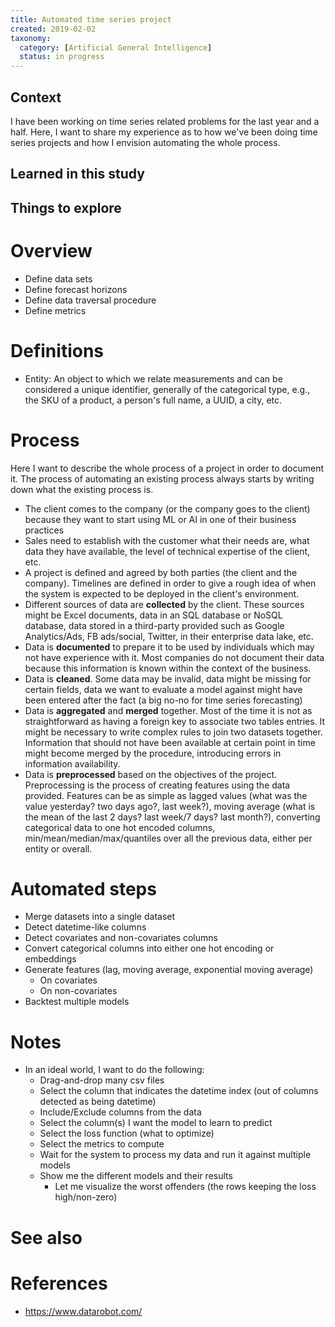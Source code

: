 ```yaml
---
title: Automated time series project
created: 2019-02-02
taxonomy:
  category: [Artificial General Intelligence]
  status: in progress
---
```


## Context
I have been working on time series related problems for the last year and a half. Here, I want to share my experience as to how we've been doing time series projects and how I envision automating the whole process.

## Learned in this study

## Things to explore

# Overview
* Define data sets
* Define forecast horizons
* Define data traversal procedure
* Define metrics

# Definitions
* Entity: An object to which we relate measurements and can be considered a unique identifier, generally of the categorical type, e.g., the SKU of a product, a person's full name, a UUID, a city, etc.

# Process
Here I want to describe the whole process of a project in order to document it. The process of automating an existing process always starts by writing down what the existing process is.

* The client comes to the company (or the company goes to the client) because they want to start using ML or AI in one of their business practices
* Sales need to establish with the customer what their needs are, what data they have available, the level of technical expertise of the client, etc.
* A project is defined and agreed by both parties (the client and the company). Timelines are defined in order to give a rough idea of when the system is expected to be deployed in the client's environment.
* Different sources of data are **collected** by the client. These sources might be Excel documents, data in an SQL database or NoSQL database, data stored in a third-party provided such as Google Analytics/Ads, FB ads/social, Twitter, in their enterprise data lake, etc.
* Data is **documented** to prepare it to be used by individuals which may not have experience with it. Most companies do not document their data because this information is known within the context of the business.
* Data is **cleaned**. Some data may be invalid, data might be missing for certain fields, data we want to evaluate a model against might have been entered after the fact (a big no-no for time series forecasting)
* Data is **aggregated** and **merged** together. Most of the time it is not as straightforward as having a foreign key to associate two tables entries. It might be necessary to write complex rules to join two datasets together. Information that should not have been available at certain point in time might become merged by the procedure, introducing errors in information availability.
* Data is **preprocessed** based on the objectives of the project. Preprocessing is the process of creating features using the data provided. Features can be as simple as lagged values (what was the value yesterday? two days ago?, last week?), moving average (what is the mean of the last 2 days? last week/7 days? last month?), converting categorical data to one hot encoded columns, min/mean/median/max/quantiles over all the previous data, either per entity or overall.

# Automated steps
* Merge datasets into a single dataset
* Detect datetime-like columns
* Detect covariates and non-covariates columns
* Convert categorical columns into either one hot encoding or embeddings
* Generate features (lag, moving average, exponential moving average)
	* On covariates
	* On non-covariates
* Backtest multiple models

# Notes
* In an ideal world, I want to do the following:
	* Drag-and-drop many csv files
	* Select the column that indicates the datetime index (out of columns detected as being datetime)
	* Include/Exclude columns from the data
	* Select the column(s) I want the model to learn to predict
	* Select the loss function (what to optimize)
	* Select the metrics to compute
	* Wait for the system to process my data and run it against multiple models
	* Show me the different models and their results
		* Let me visualize the worst offenders (the rows keeping the loss high/non-zero)

# See also

# References
* https://www.datarobot.com/
